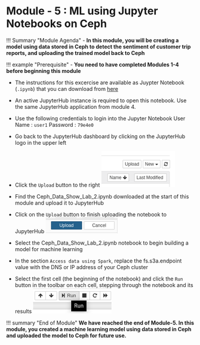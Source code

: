 # Module - 5 : ML using Jupyter Notebooks on Ceph

!!! Summary "Module Agenda"
    - **In this module, you will be creating a model using data stored in Ceph to detect the sentiment of customer trip reports, and uploading the trained model back to Ceph**

!!! example "Prerequisite"
    - **You need to have completed Modules 1-4 before beginning this module**

- The instructions for this excercise are available as Juypter Notebook (``.ipynb``) that you can download from [here](https://raw.githubusercontent.com/ksingh7/data-show/master/data-show-test-drive/Ceph_Data_Show_Lab_2.ipynb)

- An active JupyterHub instance is required to open this notebook. Use the same JupyterHub application from module 4.

- Use the following credentials to login into the Jupyter Notebook
User Name : ``user1``
Password  : ``79e4e0``

- Go back to the JupyterHub dashboard by clicking on the JupyterHub logo in the upper left

- Click the ``Upload`` button to the right ![](images/upload1.png) 

- Find the Ceph_Data_Show_Lab_2.ipynb downloaded at the start of this module and upload it to JupyterHub

- Click on the ``Upload`` button to finish uploading the notebook to JupyterHub ![](images/upload2.png) 

- Select the Ceph_Data_Show_Lab_2.ipynb notebook to begin building a model for machine learning

- In the section ``Access data using Spark``, replace the fs.s3a.endpoint value with the DNS or IP address of your Ceph cluster

- Select the first cell (the beginning of the notebook) and click the ``Run`` button in the toolbar on each cell, stepping through the notebook and its results ![](images/run.png)


!!! summary "End of Module"
    **We have reached the end of Module-5. In this module, you created a machine learning model using data stored in Ceph and uploaded the model to Ceph for future use.**
